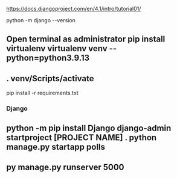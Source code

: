https://docs.djangoproject.com/en/4.1/intro/tutorial01/

python -m django --version

Open terminal as administrator
pip install virtualenv
virtualenv venv --python=python3.9.13
------------------------------------------
. venv/Scripts/activate
------------------------------------------
pip install -r requirements.txt

### Django
python -m pip install Django
django-admin startproject [PROJECT NAME] .
python manage.py startapp polls
-----------------------------------------
py manage.py runserver 5000
-----------------------------------------